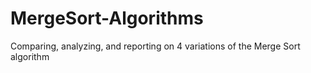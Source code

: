 # MergeSort-Algorithms
Comparing, analyzing, and reporting on 4 variations of the Merge Sort algorithm
